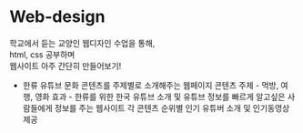 # Web-design
학교에서 듣는 교양인 웹디자인 수업을 통해,  
html, css 공부하며  
웹사이트 아주 간단히 만들어보기!


* 한류 유튜브 문화 콘텐츠를 주제별로 소개해주는 웹페이지
  콘텐츠 주제 - 먹방, 여행, 영화
  효과 - 한류를 위한 한국 유튜브 소개 및 유튜브 정보를 빠르게 알고싶은 사람들에게 정보를 주는 웹사이트
  각 콘텐츠 순위별 인기 유튜버 소개 및 인기동영상 제공


